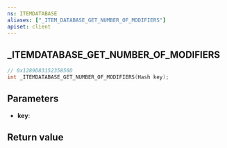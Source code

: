 ```yaml
---
ns: ITEMDATABASE
aliases: ["_ITEM_DATABASE_GET_NUMBER_OF_MODIFIERS"]
apiset: client
---
```

## _ITEMDATABASE_GET_NUMBER_OF_MODIFIERS

```c
// 0x1289D8315235856D
int _ITEMDATABASE_GET_NUMBER_OF_MODIFIERS(Hash key);
```


## Parameters
* **key**:

## Return value